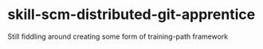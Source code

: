 # skill-scm-distributed-git-apprentice
Still fiddling around creating some form of training-path framework
